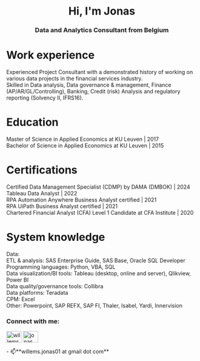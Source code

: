 <h1 align="center">Hi, I'm Jonas</h1>
<h3 align="center">Data and Analytics Consultant from Belgium</h3>

# Work experience
Experienced Project Consultant with a demonstrated history of working on various data projects in the financial services industry.  <br />
Skilled in Data analysis, Data governance & management, Finance (AP/AR/GL/Controlling), Banking, Credit (risk) Analysis and regulatory reporting (Solvency II, IFRS16). <br />

# Education
Master of Science in Applied Economics at KU Leuven | 2017 <br />
Bachelor of Science in Applied Economics at KU Leuven | 2015 <br />

# Certifications
Certified Data Management Specialist (CDMP) by DAMA (DMBOK) | 2024 <br />
Tableau Data Analyst | 2022 <br />
RPA Automation Anywhere Business Analyst certified | 2021 <br />
RPA UiPath Business Analyst certified | 2021 <br />
Chartered Financial Analyst (CFA) Level 1 Candidate at CFA Institute | 2020 <br />

# System knowledge <br />
Data:	<br />
      ETL & analysis: SAS Enterprise Guide, SAS Base, Oracle SQL Developer <br />
      Programming languages: Python, VBA, SQL <br />
      Data visualization/BI tools: Tableau (desktop, online and server), Qlikview, Power BI <br />
      Data quality/governance tools: Collibra <br />
      Data platforms: Teradata <br />
CPM:	Excel <br />
Other:	Powerpoint, SAP REFX, SAP FI, Thaler, Isabel, Yardi, Innervision <br />


<h3 align="left">Connect with me:</h3>
<p align="left">
<a href="https://linkedin.com/in/willems-jonas" target="blank"><img align="center" src="https://raw.githubusercontent.com/rahuldkjain/github-profile-readme-generator/master/src/images/icons/Social/linked-in-alt.svg" alt="willems-jonas" height="30" width="40" /></a>
<a href="https://www.youtube.com/c/jonas_willems" target="blank"><img align="center" src="https://raw.githubusercontent.com/rahuldkjain/github-profile-readme-generator/master/src/images/icons/Social/youtube.svg" alt="jonas_willems" height="30" width="40" /></a>
</p>
- 📫**willems.jonas01 at gmail dot com**
